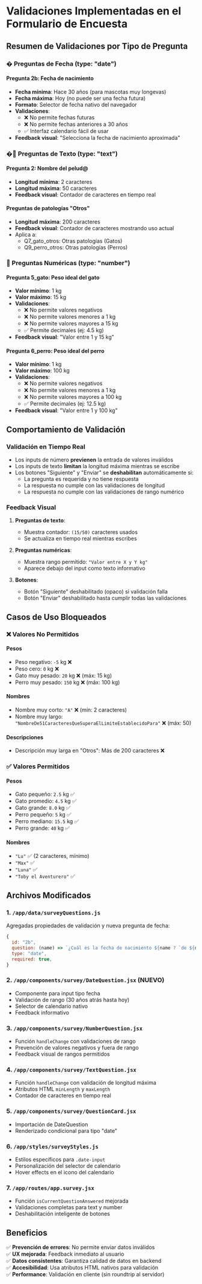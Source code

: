 # Validaciones Implementadas en el Formulario de Encuesta

## Resumen de Validaciones por Tipo de Pregunta

### � Preguntas de Fecha (type: "date")

#### Pregunta 2b: Fecha de nacimiento
- **Fecha mínima**: Hace 30 años (para mascotas muy longevas)
- **Fecha máxima**: Hoy (no puede ser una fecha futura)
- **Formato**: Selector de fecha nativo del navegador
- **Validaciones**:
  - ❌ No permite fechas futuras
  - ❌ No permite fechas anteriores a 30 años
  - ✅ Interfaz calendario fácil de usar
- **Feedback visual**: "Selecciona la fecha de nacimiento aproximada"

### �📝 Preguntas de Texto (type: "text")

#### Pregunta 2: Nombre del pelud@
- **Longitud mínima**: 2 caracteres
- **Longitud máxima**: 50 caracteres
- **Feedback visual**: Contador de caracteres en tiempo real

#### Preguntas de patologías "Otros"
- **Longitud máxima**: 200 caracteres
- **Feedback visual**: Contador de caracteres mostrando uso actual
- Aplica a:
  - Q7_gato_otros: Otras patologías (Gatos)
  - Q9_perro_otros: Otras patologías (Perros)

### 🔢 Preguntas Numéricas (type: "number")

#### Pregunta 5_gato: Peso ideal del gato
- **Valor mínimo**: 1 kg
- **Valor máximo**: 15 kg
- **Validaciones**:
  - ❌ No permite valores negativos
  - ❌ No permite valores menores a 1 kg
  - ❌ No permite valores mayores a 15 kg
  - ✅ Permite decimales (ej: 4.5 kg)
- **Feedback visual**: "Valor entre 1 y 15 kg"

#### Pregunta 6_perro: Peso ideal del perro
- **Valor mínimo**: 1 kg
- **Valor máximo**: 100 kg
- **Validaciones**:
  - ❌ No permite valores negativos
  - ❌ No permite valores menores a 1 kg
  - ❌ No permite valores mayores a 100 kg
  - ✅ Permite decimales (ej: 12.5 kg)
- **Feedback visual**: "Valor entre 1 y 100 kg"

## Comportamiento de Validación

### Validación en Tiempo Real
- Los inputs de número **previenen** la entrada de valores inválidos
- Los inputs de texto **limitan** la longitud máxima mientras se escribe
- Los botones "Siguiente" y "Enviar" se **deshabilitan** automáticamente si:
  - La pregunta es requerida y no tiene respuesta
  - La respuesta no cumple con las validaciones de longitud
  - La respuesta no cumple con las validaciones de rango numérico

### Feedback Visual
1. **Preguntas de texto**:
   - Muestra contador: `(15/50)` caracteres usados
   - Se actualiza en tiempo real mientras escribes

2. **Preguntas numéricas**:
   - Muestra rango permitido: `"Valor entre X y Y kg"`
   - Aparece debajo del input como texto informativo

3. **Botones**:
   - Botón "Siguiente" deshabilitado (opaco) si validación falla
   - Botón "Enviar" deshabilitado hasta cumplir todas las validaciones

## Casos de Uso Bloqueados

### ❌ Valores No Permitidos

#### Pesos
- Peso negativo: `-5` kg ❌
- Peso cero: `0` kg ❌
- Gato muy pesado: `20` kg ❌ (máx: 15 kg)
- Perro muy pesado: `150` kg ❌ (máx: 100 kg)

#### Nombres
- Nombre muy corto: `"A"` ❌ (mín: 2 caracteres)
- Nombre muy largo: `"NombreDe51CaracteresQueSuperaElLimiteEstablecidoPara"` ❌ (máx: 50)

#### Descripciones
- Descripción muy larga en "Otros": Más de 200 caracteres ❌

### ✅ Valores Permitidos

#### Pesos
- Gato pequeño: `2.5` kg ✅
- Gato promedio: `4.5` kg ✅
- Gato grande: `8.0` kg ✅
- Perro pequeño: `5` kg ✅
- Perro mediano: `15.5` kg ✅
- Perro grande: `40` kg ✅

#### Nombres
- `"Lu"` ✅ (2 caracteres, mínimo)
- `"Max"` ✅
- `"Luna"` ✅
- `"Toby el Aventurero"` ✅

## Archivos Modificados

### 1. `/app/data/surveyQuestions.js`
Agregadas propiedades de validación y nueva pregunta de fecha:
```javascript
{
  id: "2b",
  question: (name) => `¿Cuál es la fecha de nacimiento ${name ? `de ${name}` : "de tu pelud@"}?`,
  type: "date",
  required: true,
}
```

### 2. `/app/components/survey/DateQuestion.jsx` (NUEVO)
- Componente para input tipo fecha
- Validación de rango (30 años atrás hasta hoy)
- Selector de calendario nativo
- Feedback informativo

### 3. `/app/components/survey/NumberQuestion.jsx`
- Función `handleChange` con validaciones de rango
- Prevención de valores negativos y fuera de rango
- Feedback visual de rangos permitidos

### 4. `/app/components/survey/TextQuestion.jsx`
- Función `handleChange` con validación de longitud máxima
- Atributos HTML `minLength` y `maxLength`
- Contador de caracteres en tiempo real

### 5. `/app/components/survey/QuestionCard.jsx`
- Importación de DateQuestion
- Renderizado condicional para tipo "date"

### 6. `/app/styles/surveyStyles.js`
- Estilos específicos para `.date-input`
- Personalización del selector de calendario
- Hover effects en el icono del calendario

### 7. `/app/routes/app.survey.jsx`
- Función `isCurrentQuestionAnswered` mejorada
- Validaciones completas para text y number
- Deshabilitación inteligente de botones

## Beneficios

✅ **Prevención de errores**: No permite enviar datos inválidos  
✅ **UX mejorada**: Feedback inmediato al usuario  
✅ **Datos consistentes**: Garantiza calidad de datos en backend  
✅ **Accesibilidad**: Usa atributos HTML nativos para validación  
✅ **Performance**: Validación en cliente (sin roundtrip al servidor)
